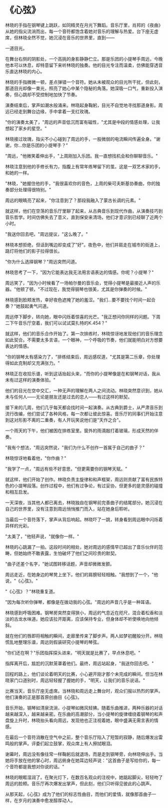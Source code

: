 # 《心弦》

林晓的手指在钢琴键上跳跃，如同精灵在月光下舞蹈。音乐厅里，肖邦的《夜曲》从她的指尖流淌而出，每一个音符都饱含着她对音乐的理解与热爱。台下座无虚席，但林晓全然不觉，她沉浸在音乐的世界里，直到——

一道目光。

在舞台右侧的阴影处，一个高挑的身影静静伫立。那是乐团的小提琴手周远，今晚他本可以休息，却特意留下来听林晓的独奏。他的目光专注而温柔，仿佛能穿透音乐直达林晓的内心。

林晓的手指微微一顿，差点弹错一个音符。她从未被观众的目光所干扰，但此刻，那道目光却像一束光，照亮了她心中某个隐秘的角落。她深吸一口气，重新投入演奏，但心跳却不受控制地加快了节奏。

演奏结束后，掌声如潮水般涌来。林晓起身鞠躬，目光不自觉地寻找那道身影。周远已经走到舞台边缘，手中拿着一支红玫瑰。

"你的演奏太美了，"周远的声音低沉而富有磁性，"尤其是中段的情感处理，让我想起了家乡的星空。"

林晓接过玫瑰，指尖不小心碰到了周远的手，一股微弱的电流瞬间传遍全身。"谢谢，你...你是乐团的小提琴手？"

"周远，"他微笑着伸出手，"上周刚加入乐团。我一直想找机会和你聊聊音乐。"

林晓注意到他的手修长有力，指腹上有常年练琴留下的茧。这是一双艺术家的手，和她的一样。

"林晓，"她握住他的手，"我很喜欢你的音色，上周的柴可夫斯基协奏曲，你的独奏部分处理得很特别。"

周远的眼睛亮了起来，"你注意到了？那段我融入了蒙古长调的元素。"

就这样，他们在空荡的音乐厅里聊了起来，从古典音乐到现代作曲，从演奏技巧到音乐哲学。时间仿佛失去了意义，直到保安来清场，他们才意识到已经聊了近两个小时。

"我送你回去吧，"周远提议，"这么晚了。"

林晓本想拒绝，但话到嘴边却变成了"好"。夜色中，他们并肩走在城市的街道上，路灯将他们的影子拉得很长。

"你为什么选择钢琴？"周远突然问道。

林晓思考了一下，"因为它能表达我无法用言语表达的情感。你呢？小提琴？"

周远笑了，"因为小时候看了一场帕尔曼的音乐会，觉得小提琴是最接近人声的乐器。"他顿了顿，"不过现在，我觉得钢琴也很美，尤其是你弹奏的时候。"

林晓感到脸颊发热，幸好夜色遮掩了她的羞涩。"我们...要不要找个时间一起合奏？"她鼓起勇气问道。

周远停下脚步，转向她，眼中闪烁着惊喜的光芒。"我正想问你同样的问题。下周二下午音乐厅空着，我们可以试试莫扎特的K.454？"

就这样，他们的音乐合作开始了。第一次排练时，林晓惊讶地发现他们的音乐理念如此契合。不需要太多言语，一个眼神，一个呼吸的节奏，他们就能明白对方想要表达的情感。

"你的钢琴太有感染力了，"排练结束后，周远感叹道，"尤其是第二乐章，你处理得如此克制却又充满张力。"

林晓正在收拾乐谱，听到这话抬起头来，"而你的小提琴像是在和钢琴对话，我从未有过这样的演奏体验。"

他们的目光在空中交汇，一种无声的理解在两人之间流动。林晓突然意识到，她从未与任何人——无论是朋友还是过去的恋人——有过这样的默契。

接下来的几周，他们几乎每天都会找时间一起演奏。从古典到爵士，从严肃音乐到流行改编，他们尝试了各种风格，每一次都让彼此惊喜。音乐厅的同事们开始注意到这对形影不离的二重奏，有人开玩笑说他们是"天作之合"。

一个雨天的下午，他们被困在排练室里。窗外的雨滴敲打着玻璃，形成天然的伴奏。

"我有个想法，"周远突然说，"我们为什么不创作一首属于自己的曲子？"

林晓惊讶地看着他，"你作曲？"

"我学了一点，"周远有些不好意思，"但更需要你的钢琴天赋。"

就这样，他们开始了创作。林晓负责主旋律和和声框架，周远则贡献了富有民族特色的小提琴段落。创作过程中，他们有过争论，有过妥协，但更多的是灵感的碰撞和相互启发。

一天深夜，当其他人都已离去，林晓独自在钢琴前完善曲子的结尾部分。她沉浸在自己的世界里，没有注意到周远悄悄推门而入，站在她身后聆听。

当最后一个音符落下，掌声从背后响起。林晓吓了一跳，转身看到周远眼中闪烁着异样的光彩。

"太美了，"他轻声说，"就像你一样。"

林晓的心跳漏了一拍。这段时间的相处，她对周远的感情早已超出了音乐伙伴的范畴，但她始终不敢表露，生怕破坏了他们之间珍贵的默契。

"曲子还差个名字，"她试图转移话题，声音却微微发颤。

周远走近，在她身边的琴凳上坐下。他们的肩膀轻轻相触。"我想到了一个，"他说，"《心弦》。"

"《心弦》？"林晓重复道。

"因为每次听你弹琴，都像是在拨动我的心弦。"周远的声音几乎是一种耳语。

林晓感到呼吸困难。钢琴房突然变得狭小，周远的气息近在咫尺，混合着松香和淡淡的古龙水味道。她应该拉开距离，应该保持专业，但身体却不听使唤地向他倾斜。

就在他们的唇即将相触的瞬间，走廊里传来了脚步声。两人如梦初醒般分开。林晓慌乱地整理乐谱，周远则假装研究小提琴的琴弦。

"你们还在啊？"乐团指挥探头进来，"明天就是比赛了，早点休息吧。"

指挥离开后，尴尬的沉默笼罩着他们。最终，周远站起身，"我送你回去吧。"

回程的路上，他们谈论着明天的比赛，小心避开刚才那个未完成的瞬间。但当在林晓家门口道别时，周远轻轻握了握她的手，"明天，让我们的音乐说话。"

比赛当天，音乐厅座无虚席。当林晓和周远走上舞台时，观众们报以热烈的掌声。他们演奏的正是那首原创曲目《心弦》。

音乐开始，钢琴如清泉流淌，小提琴如微风轻拂。随着乐曲推进，两种乐器的对话越来越深入，越来越亲密。在乐曲的高潮部分，当小提琴的旋律缠绕着钢琴的和声盘旋上升时，林晓抬头看向周远，发现他也正注视着她，眼中盛满无需言表的情感。

在最后一个音符消散在空气中之前，整个音乐厅陷入了短暂的寂静，随后爆发出雷鸣般的掌声。评委们起立鼓掌，观众席上有人擦拭眼泪。

谢幕时，周远没有像往常一样鞠躬后就退场，而是走到钢琴旁，向林晓伸出手。当她将手放在他的掌心时，周远俯身在她耳边轻声说："这首曲子是写给你的，每一个音符都是我想对你说的话。"

林晓的眼眶湿润了。在聚光灯下，在数百名观众的注视中，她踮起脚尖，轻轻吻了周远的脸颊。音乐厅再次爆发出掌声，但此刻，他们只听得见彼此的心跳声。

从那天起，《心弦》成为了他们的标志性曲目，而他们的爱情，就像那首曲子一样，在岁月的演奏中愈发醇厚动人。
